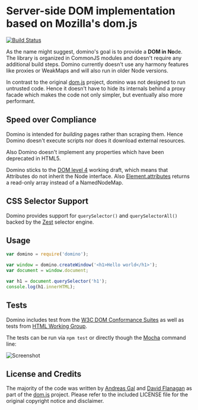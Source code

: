 # Server-side DOM implementation based on Mozilla's dom.js

[![Build Status](https://secure.travis-ci.org/fgnass/domino.png)](http://travis-ci.org/fgnass/domino)

As the name might suggest, domino's goal is to provide a <b>DOM in No</b>de. The library is organized in CommonJS modules and doesn't require any additional build steps. Domino currently doesn't use any harmony features like proxies or WeakMaps and will also run in older Node versions.

In contrast to the original [dom.js](https://github.com/andreasgal/dom.js) project, domino was not designed to run untrusted code. Hence it doesn't have to hide its internals behind a proxy facade which makes the code not only simpler, but eventually also more performant.

## Speed over Compliance

Domino is intended for _building_ pages rather than scraping them. Hence Domino doesn't execute scripts nor does it download external resources.

Also Domino doesn't implement any properties which have been deprecated in HTML5.

Domino sticks to the [DOM level 4](http://dvcs.w3.org/hg/domcore/raw-file/tip/Overview.html#interface-attr) working draft, which means that Attributes do not inherit the Node interface. Also [Element.attributes](http://dvcs.w3.org/hg/domcore/raw-file/tip/Overview.html#dom-element-attributes) returns a read-only array instead of a NamedNodeMap.

## CSS Selector Support

Domino provides support for `querySelector()` and `querySelectorAll()` backed by the [Zest](https://github.com/chjj/zest) selector engine.

## Usage

```javascript
var domino = require('domino');

var window = domino.createWindow('<h1>Hello world</h1>');
var document = window.document;

var h1 = document.querySelector('h1');
console.log(h1.innerHTML);
```

## Tests

Domino includes test from the [W3C DOM Conformance Suites](http://www.w3.org/DOM/Test/)
as well as tests from [HTML Working Group](http://www.w3.org/html/wg/wiki/Testing).

The tests can be run via `npm test` or directly though the [Mocha](http://visionmedia.github.com/mocha/) command line:

![Screenshot](http://fgnass.github.com/images/domino.png)

## License and Credits

The majority of the code was written by [Andreas Gal](https://github.com/andreasgal/) and [David Flanagan](https://github.com/davidflanagan) as part of the [dom.js](https://github.com/andreasgal/dom.js) project. Please refer to the included LICENSE file for the original copyright notice and disclaimer.
